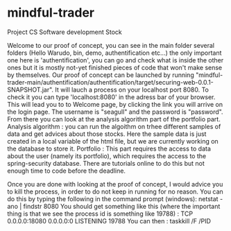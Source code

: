 # mindful-trader

Project CS Software development Stock

Welcome to our proof of concept, you can see in the main folder several folders (Hello Warudo, bin, demo, authentification etc...) the only important one here is 'authentification', you can go and check what is inside the other ones but it is mostly not-yet finished pieces of code that won't make sense by themselves.
Our proof of concept can be launched by running "mindful-trader-main/authentification/authentification/target/securing-web-0.0.1-SNAPSHOT.jar".
It will lauch a process on your localhost port 8080. To check it you can type 'localhost:8080' in the adress bar of your browser.
This will lead you to to Welcome page, by clicking the link you will arrive on the login page. The username is "seagull" and the password is "password". From there you can look at the analysis algorithm part of the portfolio part. 
Analysis algorithm : you can run the algoithm on trhee different samples of data and get advices about those stocks. Here the sample data is just created in a local variable of the html file, but we are currently working on the database to store it.
Portfolio : This part requires the access to data about the user (namely its portfolio), which requires the access to the spring-security database. There are tutorials online to do this but not enough time to code before the deadline.

Once you are done with looking at the proof of concept, I would advice you to kill the process, in order to do not keep in running for no reason. You can do this by typing the following in the command prompt (windows):
netstat  -ano  |  findstr  8080
You should get something like this (where the important thing is that we see the process id is something like 19788) :
TCP    0.0.0.0:18080          0.0.0.0:0              LISTENING       19788
You can then :
taskkill  /F  /PID  <Process Id>
  
  
